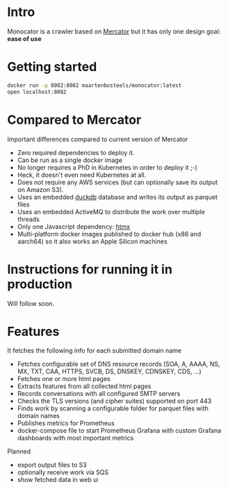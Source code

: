 # Intro

Monocator is a crawler based on [Mercator](https://github.com/DNSBelgium/mercator)
but it has only one design goal: **ease of use**

# Getting started

```bash
docker run -p 8082:8082 maartenbosteels/monocator:latest
open localhost:8082 
```
                   
# Compared to Mercator

Important differences compared to current version of Mercator 
  
* Zero required dependencies to deploy it.
* Can be run as a single docker image 
* No longer requires a PhD in Kubernetes in order to deploy it ;-)
* Heck, it doesn't even need Kubernetes at all.
* Does not require any AWS services (but can optionally save its output on Amazon S3). 
* Uses an embedded [duckdb](https://duckdb.org/) database and writes its output as parquet files
* Uses an embedded ActiveMQ to distribute the work over multiple threads
* Only one Javascript dependency: [htmx](https://htmx.org/)
* Multi-platform docker images published to docker hub (x86 and aarch64) so it also works an Apple Silicon machines
                 
# Instructions for running it in production

Will follow soon.

# Features
  
It fetches the following info for each submitted domain name
* Fetches configurable set of DNS resource records (SOA, A, AAAA, NS, MX, TXT, CAA, HTTPS, SVCB, DS, DNSKEY, CDNSKEY, CDS, ...)
* Fetches one or more html pages
* Extracts features from all collected html pages
* Records conversations with all configured SMTP servers
* Checks the TLS versions (and cipher suites) supported on port 443
* Finds work by scanning a configurable folder for parquet files with domain names
* Publishes metrics for Prometheus
* docker-compose file to start Prometheus Grafana with custom Grafana dashboards with most important metrics

Planned
* export output files to S3
* optionally receive work via SQS
* show fetched data in web ui

